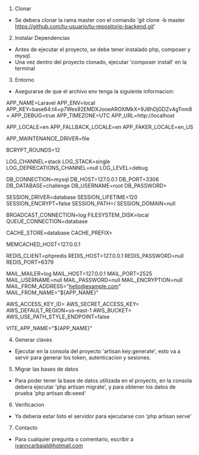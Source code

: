 1. Clonar
- Se debera clonar la rama master con el comando 'git clone -b master https://github.com/tu-usuario/tu-repositorio-backend.git'

2. Instalar Dependencias
- Antes de ejecutar el proyecto, se debe tener instalado php, composer y mysql.
- Una vez dentro del proyecto clonado, ejecutar 'composer install' en la terminal

3. Entorno
- Asegurarse de que el archivo env tenga la siguiente informacion:

APP_NAME=Laravel
APP_ENV=local
APP_KEY=base64:t4+p7Wes92EMDXJooeAROXlMkX+9J8hDjGDZv4gTnm8=
APP_DEBUG=true
APP_TIMEZONE=UTC
APP_URL=http://localhost

APP_LOCALE=en
APP_FALLBACK_LOCALE=en
APP_FAKER_LOCALE=en_US

APP_MAINTENANCE_DRIVER=file
<!-- APP_MAINTENANCE_STORE=database -->

BCRYPT_ROUNDS=12

LOG_CHANNEL=stack
LOG_STACK=single
LOG_DEPRECATIONS_CHANNEL=null
LOG_LEVEL=debug

DB_CONNECTION=mysql
DB_HOST=127.0.0.1
DB_PORT=3306
DB_DATABASE=challenge
DB_USERNAME=root
DB_PASSWORD=

SESSION_DRIVER=database
SESSION_LIFETIME=120
SESSION_ENCRYPT=false
SESSION_PATH=/
SESSION_DOMAIN=null

BROADCAST_CONNECTION=log
FILESYSTEM_DISK=local
QUEUE_CONNECTION=database

CACHE_STORE=database
CACHE_PREFIX=

MEMCACHED_HOST=127.0.0.1

REDIS_CLIENT=phpredis
REDIS_HOST=127.0.0.1
REDIS_PASSWORD=null
REDIS_PORT=6379

MAIL_MAILER=log
MAIL_HOST=127.0.0.1
MAIL_PORT=2525
MAIL_USERNAME=null
MAIL_PASSWORD=null
MAIL_ENCRYPTION=null
MAIL_FROM_ADDRESS="hello@example.com"
MAIL_FROM_NAME="${APP_NAME}"

AWS_ACCESS_KEY_ID=
AWS_SECRET_ACCESS_KEY=
AWS_DEFAULT_REGION=us-east-1
AWS_BUCKET=
AWS_USE_PATH_STYLE_ENDPOINT=false

VITE_APP_NAME="${APP_NAME}"

4. Generar claves
- Ejecutar en la consola del proyecto 'artisan key:generate', esto va a servir para generar los token, autenticacion y sesiones.

5. Migrar las bases de datos
- Para poder tener la base de datos utilizada en el proyecto, en la consola debera ejecutar 'php artisan migrate', y para obtener los datos de prueba 'php artisan db:seed'

6. Verificacion
- Ya deberia estar listo el servidor para ejecutarse con 'php artisan serve'

7. Contacto
- Para cualquier pregunta o comentario, escribir a ivanncarbajal@hotmail.com

